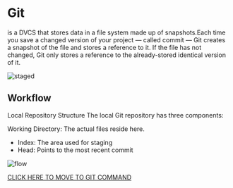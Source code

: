 # Git
is a DVCS that stores data in a file system made up of snapshots.Each time you save a changed version of your project — called commit — Git creates a snapshot of the file 
and stores a reference to it. If the file has not changed, Git only stores a reference to the already-stored identical version of it.

![staged](https://blog.udemy.com/wp-content/uploads/2015/08/image066.png)
## Workflow
Local Repository Structure
The local Git repository has three components:

Working Directory: The actual files reside here.
- Index: The area used for staging
- Head: Points to the most recent commit
 
![flow](https://blog.udemy.com/wp-content/uploads/2015/08/image036.png)


 [CLICK HERE TO MOVE TO  GIT COMMAND](https://gitsheet.wt)

